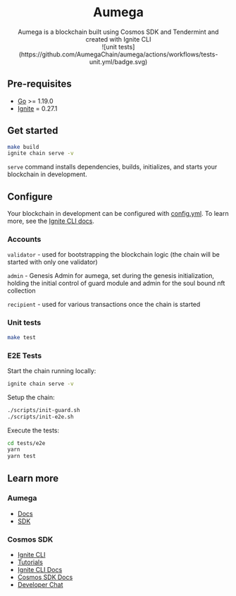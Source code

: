 <h1 align="center">
    Aumega
</h1>
<div align="center">
    Aumega is a blockchain built using Cosmos SDK and Tendermint and created with Ignite CLI
</div>
<div align="center">
    ![unit tests](https://github.com/AumegaChain/aumega/actions/workflows/tests-unit.yml/badge.svg)
</div>

## Pre-requisites

- [Go](https://golang.org/doc/install) >= 1.19.0
- [Ignite](https://github.com/ignite/cli) = 0.27.1

## Get started

```bash
make build
ignite chain serve -v
```

`serve` command installs dependencies, builds, initializes, and starts your blockchain in development.

## Configure

Your blockchain in development can be configured with [config.yml](./config.yml). To learn more, see the [Ignite CLI docs](https://docs.ignite.com).

### Accounts

`validator` - used for bootstrapping the blockchain logic (the chain will be started with only one validator)

`admin` - Genesis Admin for aumega, set during the genesis initialization, holding the initial control of
guard module and admin for the soul bound nft collection

`recipient` - used for various transactions once the chain is started

### Unit tests

```bash
make test
```

### E2E Tests

Start the chain running locally:

```bash
ignite chain serve -v
```

Setup the chain:

```bash
./scripts/init-guard.sh
./scripts/init-e2e.sh
```

Execute the tests:

```bash
cd tests/e2e
yarn
yarn test
```

## Learn more

### Aumega

- [Docs](./spec/README.md)
- [SDK](https://github.com/AumegaChain/aumega-sdk.git)

### Cosmos SDK

- [Ignite CLI](https://ignite.com/cli)
- [Tutorials](https://docs.ignite.com/guide)
- [Ignite CLI Docs](https://docs.ignite.com)
- [Cosmos SDK Docs](https://docs.cosmos.network)
- [Developer Chat](https://discord.gg/ignite)
